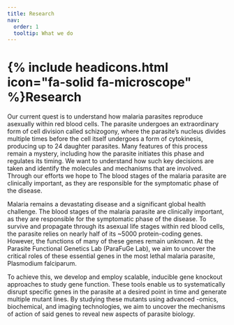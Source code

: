 ```yaml
---
title: Research
nav:
  order: 1
  tooltip: What we do
---
```


# {% include headicons.html icon="fa-solid fa-microscope" %}Research

Our current quest is to understand how malaria parasites reproduce asexually within red blood cells. The parasite undergoes an extraordinary form of cell division called schizogony, where the parasite’s nucleus divides multiple times before the cell itself undergoes a form of cytokinesis, producing up to 24 daughter parasites. Many features of this process remain a mystery, including how the parasite initiates this phase and regulates its timing. We want to understand how such key decisions are taken and identify the molecules and mechanisms that are involved. Through our efforts we hope to The blood stages of the malaria parasite are clinically important, as they are responsible for the symptomatic phase of the disease. 

Malaria remains a devastating disease and a significant global health challenge. The blood stages of the malaria parasite are clinically important, as they are responsible for the symptomatic phase of the disease. To survive and propagate through its asexual life stages within red blood cells, the parasite relies on nearly half of its ~5000 protein-coding genes. However, the functions of many of these genes remain unknown. At the Parasite Functional Genetics Lab (ParaFuGe Lab), we aim to uncover the critical roles of these essential genes in the most lethal malaria parasite, Plasmodium falciparum.

To achieve this, we develop and employ scalable, inducible gene knockout approaches to study gene function. These tools enable us to systematically disrupt specific genes in the parasite at a desired point in time and generate multiple mutant lines. By studying these mutants using advanced -omics, biochemical, and imaging technologies, we aim to uncover the mechanisms of action of said genes to reveal new aspects of parasite biology.


